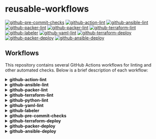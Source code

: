# reusable-workflows

[![github-pre-commit-checks](https://github.com/nkbinnovations/reusable-workflows/actions/workflows/github-pre-commit-checks.yaml/badge.svg)](https://github.com/nkbinnovations/reusable-workflows/actions/workflows/github-pre-commit-checks.yaml)
[![github-action-lint](https://github.com/nkbinnovations/reusable-workflows/actions/workflows/github-action-lint.yaml/badge.svg)](https://github.com/nkbinnovations/reusable-workflows/actions/workflows/github-action-lint.yaml)
[![github-ansible-lint](https://github.com/nkbinnovations/reusable-workflows/actions/workflows/github-ansible-lint.yaml/badge.svg)](https://github.com/nkbinnovations/reusable-workflows/actions/workflows/github-ansible-lint.yaml)
[![github-packer-lint](https://github.com/nkbinnovations/reusable-workflows/actions/workflows/github-packer-lint.yaml/badge.svg)](https://github.com/nkbinnovations/reusable-workflows/actions/workflows/github-packer-lint.yaml)
[![github-packer-lint](https://github.com/nkbinnovations/reusable-workflows/actions/workflows/github-packer-lint.yaml/badge.svg)](https://github.com/nkbinnovations/reusable-workflows/actions/workflows/github-packer-lint.yaml)
[![github-terraform-lint](https://github.com/nkbinnovations/reusable-workflows/actions/workflows/github-terraform-lint.yaml/badge.svg)](https://github.com/nkbinnovations/reusable-workflows/actions/workflows/github-terraform-lint.yaml)
[![github-labeler](https://github.com/nkbinnovations/reusable-workflows/actions/workflows/github-labeler.yaml/badge.svg)](https://github.com/nkbinnovations/reusable-workflows/actions/workflows/github-labeler.yaml)
[![github-yaml-lint](https://github.com/nkbinnovations/reusable-workflows/actions/workflows/github-yaml-lint.yaml/badge.svg)](https://github.com/nkbinnovations/reusable-workflows/actions/workflows/github-yaml-lint.yaml)
[![github-terraform-deploy](https://github.com/nkbinnovations/reusable-workflows/actions/workflows/github-terraform-deploy.yaml/badge.svg)](https://github.com/nkbinnovations/reusable-workflows/actions/workflows/github-terraform-deploy.yaml)
[![github-packer-deploy](https://github.com/nkbinnovations/reusable-workflows/actions/workflows/github-packer-deploy.yaml/badge.svg)](https://github.com/nkbinnovations/reusable-workflows/actions/workflows/github-packer-deploy.yaml)
[![github-ansible-deploy](https://github.com/nkbinnovations/reusable-workflows/actions/workflows/github-ansible-deploy.yaml/badge.svg)](https://github.com/nkbinnovations/reusable-workflows/actions/workflows/github-ansible-deploy.yaml)

## Workflows

This repository contains several GitHub Actions workflows for linting and other automated checks. Below is a brief description of each workflow:

<details>
<summary><b>github-action-lint</b></summary>

  Runs the Lint on the GitHub actions workflows to verify the syntax of the workflows defined in the user repository

  **INPUTS**

  - **(not-required)**

  example
  ```YAML
    github-action-lint:
      name: githu-actions-lint
      uses: nkbinnovations/reusable-workflows/.github/workflows/github-action-lint.yaml@v2 # best to use the SHA instead of tags for immutable code.
  ```
</details>

<details>
<summary><b>github-ansible-lint</b></summary>

   Runs the Lint on the ansible configurations to verify the syntax in the user repository

  **INPUTS**

  - **ansible_requirements_file:** *(optional)*

    Relative file path of the 'requirements.yml' file in the user repository. `default('')`

  - **ansible_directory:** *(optional)*

    Relative ansible folder path of the ansible configuration folders in the user repository. `default('ansible')`

  - **ansible_lint_config:** *(optional)*

    Relative file path of the '.ansible-lint.yaml' file in the user repository. `default('`[.ansible-lint.yaml](https://github.com/nkbinnovations/reusable-workflows/blob/main/.ansible-lint.yaml)'`)`

  example
  ```YAML
    github-ansible-lint:
      name: ansible-lint
      uses: nkbinnovations/reusable-workflows/.github/workflows/github-ansible-lint.yaml@v2 # best to use the SHA instead of tags for immutable code.
      with:
        ansible_lint_config: '.ansible-lint.yaml'
  ```
</details>

<details>
<summary><b>github-packer-lint</b></summary>

   Runs the Lint on the packer configurations to verify the syntax in the user repository

  **INPUTS**

  - **packer_version:** *(optional)*

    The Packer version to use for validating the configurations in the user repository. `default('latest')`

  - **packer_directory:** *(optional)*

    Relative packer folder path of the ansible configuration folders in the user repository. `default('packer')`

  example
  ```YAML
    github-packer-lint:
      name: packer-lint
      uses: nkbinnovations/reusable-workflows/.github/workflows/github-packer-lint.yaml@v2 # best to use the SHA instead of tags for immutable code.
  ```
</details>

<details>
<summary><b>github-terraform-lint</b></summary>

   Runs the Lint on the terraform configurations to verify the syntax in the user repository

  **INPUTS**

  - **terraform_version:** *(optional)*

    The Terraform version to use for validating the configurations in the user repository. `default('latest')`

  - **terraform_directory:** *(optional)*

    Relative Terraform folder path of the configuration files in the user repository. `default('terraform')`

  example
  ```YAML
    github-terraform-lint:
      name: terraform-lint
      uses: nkbinnovations/reusable-workflows/.github/workflows/github-terraform-lint.yaml@v2 # best to use the SHA instead of tags for immutable code.
      with:
        terraform_version: '1.10.3'
  ```
</details>

<details>
<summary><b>github-python-lint</b></summary>

   Runs the Lint on the packer configurations to verify the syntax in the user repository

  **INPUTS**

  - **python_version:** *(optional)*

    The Python version to use for validating the configurations in the user repository. `default('3.13.0')`

  example
  ```YAML
    github-python-lint:
      name: python-lint
      uses: nkbinnovations/reusable-workflows/.github/workflows/github-python-lint.yaml@v2 # best to use the SHA instead of tags for immutable code.
      with:
        python_version: '3.13.0'
  ```
</details>

<details>
<summary><b>github-yaml-lint</b></summary>

   Runs the Lint on the YAML files to verify the syntax in the user repository

  **INPUTS**

  - **yamllint_config:** *(optional)*

    The YAML lint rules file for validating the configurations in the user repository. `default('`[.yamllint](https://github.com/nkbinnovations/reusable-workflows/blob/main/.yamllint)'`)`

  example
  ```YAML
    github-yaml-lint:
      name: python-lint
      uses: nkbinnovations/reusable-workflows/.github/workflows/github-yaml-lint.yaml@v2 # best to use the SHA instead of tags for immutable code.
      with:
        yamllint_config: '.yamllint.yml'
  ```
</details>

<details>
<summary><b>github-labeler</b></summary>

  Creates the Labels for all the pull-request raised on the user repository

  **INPUTS**

  - **labeler_config:** *(optional)*

    The Pull Request Label rules config file for creating relevant labels for the PR in the user repository. `default('`[.github/labeler.yml](https://github.com/nkbinnovations/reusable-workflows/blob/main/.github/labeler.yml)'`)`

  example
  ```YAML
    github-labeler:
      name: github-labeler
      uses: nkbinnovations/reusable-workflows/.github/workflows/github-labeler.yaml@v2 # best to use the SHA instead of tags for immutable code.
      with:
        yamllint_config: '.github/labeler.yml'
  ```
</details>

<details>
<summary><b>github-pre-commit-checks</b></summary>

  Runs a set of lints for the various configuration files like (Terraform, Packer, Ansible) etc. to ensure the formatting of the code committed to the user repository.
  This job enables the Pull Request reviewers to verify the code committed to the repository always follows standards.

  **INPUTS**

  - **python_version:** *(optional)*

    The Python version to use for validating the configurations in the user repository with pre-commit hooks. `default('3.13.0')`

  example
  ```YAML
    github-pre-commit-checks:
      name: github-pre-commit-checks
      uses: nkbinnovations/reusable-workflows/.github/workflows/github-pre-commit-checks.yaml@v2 # best to use the SHA instead of tags for immutable code.
      with:
        python_version: '3.12.0'
  ```
</details>

<details>
<summary><b>github-terraform-deploy</b></summary>

   Deploys the terraform configurations to verify the syntax in the user repository

  **INPUTS**

  - **terraform_environment:** *(optional)*

    The Terraform Environment to apply/plan the configurations in the user repository.

    **Note:**
      - The Variables should be either created directly or under "tfvars" directory of the Terraform directory Variable.

    **Ex:**
      - dev.tfvars
      - tfvars/dev.tfvars

  - **terraform_version:** *(optional)*

    The Terraform version to use for validating the configurations in the user repository. `default('latest')`

  - **terraform_directory:** *(optional)*

    Relative Terraform folder path of the configuration folders in the user repository. `default('terraform')`

  - **terraform_action:** *(optional)*

    The Terraform action to apply on the terraform configuration files in the user repository. `default('plan')`

  example
  ```YAML
    github-terraform-deploy:
      name: terraform-deploy
      uses: nkbinnovations/reusable-workflows/.github/workflows/github-terraform-deploy.yaml@v2 # best to use the SHA instead of tags for immutable code.
      with:
        terraform_version: '1.10.3'
        terraform_environment: 'dev'
  ```
</details>

<details>
<summary><b>github-packer-deploy</b></summary>

   Deploys the packer configurations to verify the syntax in the user repository

   **Note:**
     - This workflow works only for HCL2 Packer templates.

  **INPUTS**

  - **packer_environment:** *(optional)*

    The Packer Environment to inspect/build the configurations in the user repository.

    **Note:**
      - The Variables should be either created directly or under "pkrvars" directory of the Packer directory Variable.

    **Ex:**
      - dev.pkrvars.hcl
      - tfvars/dev.pkrvars.hcl

  - **packer_version:** *(optional)*

    The Packer version to use for validating the configurations in the user repository. `default('latest')`

  - **packer_directory:** *(optional)*

    Relative Packer folder path of the configuration folders in the user repository. `default('packer')`

  - **packer_action:** *(optional)*

    The Packer action to apply on the packer configuration files in the user repository. `default('inspect')`

  example
  ```YAML
    github-packer-deploy:
      name: packer-deploy
      uses: nkbinnovations/reusable-workflows/.github/workflows/github-packer-deploy.yaml@v2 # best to use the SHA instead of tags for immutable code.
      with:
        packer_version: '1.8.3'
        packer_action: 'inspect'
  ```
</details>

<details>
<summary><b>github-ansible-deploy</b></summary>

   Deploys the ansible configurations to verify the syntax in the user repository

  **INPUTS**

  - **ansible_version:** *(optional)*

    The Ansible version to use for validating the configurations in the user repository. `default('2.18.0')`

  - **ansible_directory:** *(optional)*

    The Relative Directory path for the ansible configurations in the user repository. `default('ansible')`

  - **ansible_requirements_file:** *(optional)*

    Relative path of the ansible-galaxy dependencies configuration file in the user repository. `default('ansible/requirements.yml')`

  - **ansible_inventory_file:** *(optional)*

    Relative path of the ansible inventory file in the user repository. `default('ansible/inventory.yml')`

  - **ansible_playbook_file:** *(optional)*

    Relative path of the ansible playbook file in the user repository. `default('ansible/sample-playbook.yml')`

  **SECRETS**

  - **ansible_user:** *(required)*

    The User for running the Ansible Configurations in the user repository.

  - **ansible_private_key_path:** *(required)*

    The User private key to connect to target servers for running the Ansible Configurations in the user repository.

  example
  ```YAML
    github-ansible-deploy:
      name: ansible-deploy
      uses: nkbinnovations/reusable-workflows/.github/workflows/github-ansible-deploy.yaml@v2 # best to use the SHA instead of tags for immutable code.
      secrets:
        ansible_version: "${USER}"
        ansible_private_key_path: "${HOME}/.ssh/private_key.pem"
  ```
</details>